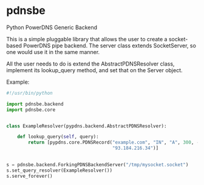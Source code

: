 # pdnsbe
Python PowerDNS Generic Backend

This is a simple pluggable library that allows the user to create a socket-based PowerDNS pipe backend. The server class extends SocketServer, so one would use it in the same manner.

All the user needs to do is extend the AbstractPDNSResolver class, implement its lookup_query method, and set that on the Server object.

Example:
```python
#!/usr/bin/python

import pdnsbe.backend
import pdnsbe.core


class ExampleResolver(pypdns.backend.AbstractPDNSResolver):

    def lookup_query(self, query):
        return [pypdns.core.PDNSRecord("example.com", "IN", "A", 300, -1,
                                       "93.184.216.34")]

 
s = pdnsbe.backend.ForkingPDNSBackendServer("/tmp/mysocket.socket")
s.set_query_resolver(ExampleResolver())
s.serve_forever()
```

